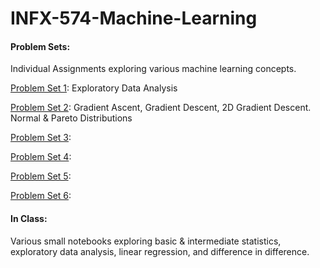 # INFX-574-Machine-Learning

#### Problem Sets: 
Individual Assignments exploring various machine learning concepts.

[Problem Set 1](https://github.com/axelnine/INFX-574-Machine-Learning/tree/master/Problem%20Sets/Problem%20Set%201): Exploratory Data Analysis

[Problem Set 2](https://github.com/axelnine/INFX-574-Machine-Learning/tree/master/Problem%20Sets/Problem%20Set%202): 
Gradient Ascent, Gradient Descent, 2D Gradient Descent. Normal & Pareto Distributions

[Problem Set 3](https://github.com/axelnine/INFX-574-Machine-Learning/tree/master/Problem%20Sets/Problem%20Set%203):

[Problem Set 4](https://github.com/axelnine/INFX-574-Machine-Learning/tree/master/Problem%20Sets/Problem%20Set%204):

[Problem Set 5](https://github.com/axelnine/INFX-574-Machine-Learning/tree/master/Problem%20Sets/Problem%20Set%205):

[Problem Set 6](https://github.com/axelnine/INFX-574-Machine-Learning/tree/master/Problem%20Sets/Problem%20Set%206):

#### In Class:
Various small notebooks exploring basic & intermediate statistics, exploratory data analysis, linear regression, and difference in difference.

